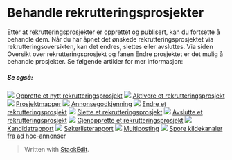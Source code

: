 # Behandle rekrutteringsprosjekter

Etter at rekrutteringsprosjekter er opprettet og publisert, kan du fortsette å behandle dem. Når du har åpnet det ønskede rekrutteringsprosjektet via  rekrutteringsoversikten, kan det endres, slettes eller avsluttes. Via siden  Oversikt over rekrutteringsprosjekt  og fanen  Endre prosjektet  er det mulig å behandle prosjekter. Se følgende artikler for mer informasjon:

##### Se også:

![](../Resources/Images/icon-document-link.png)  [Opprette et nytt rekrutteringsprosjekt](creating_a_new_vacancy.htm)
![](../Resources/Images/icon-document-link.png)  [Aktivere et rekrutteringsprosjekt](activating_a_vacancy.htm)
![](../Resources/Images/icon-document-link.png)  [Prosjektmapper](vacancy_folder.htm)
![](../Resources/Images/icon-document-link.png)  [Annonsegodkjenning](vacancy_approvals.htm)
![](../Resources/Images/icon-document-link.png)  [Endre et rekrutteringsprosjekt](editing_a_vacancy.htm)
![](../Resources/Images/icon-document-link.png)  [Slette et rekrutteringsprosjekt](deleting_a_vacancy.htm)
![](../Resources/Images/icon-document-link.png)  [Avslutte et rekrutteringsprosjekt](closing_a_vacancy.htm)
![](../Resources/Images/icon-document-link.png)  [Gjenopprette et rekrutteringsprosjekt](restoring_a_vacancy.htm)
![](../Resources/Images/icon-document-link.png)  [Kandidatrapport](candidate_report.htm)
![](../Resources/Images/icon-document-link.png)  [Søkerlisterapport](applicant_list_report.htm)
![](../Resources/Images/icon-document-link.png)  [Multiposting](multiposting.htm)
![](../Resources/Images/icon-document-link.png)  [Spore kildekanaler fra ad hoc-annonser](tracking_source_channels_from_ad_hoc_postings.htm)


> Written with [StackEdit](https://stackedit.io/).
<!--stackedit_data:
eyJoaXN0b3J5IjpbLTIwMjU4NjcwMjldfQ==
-->